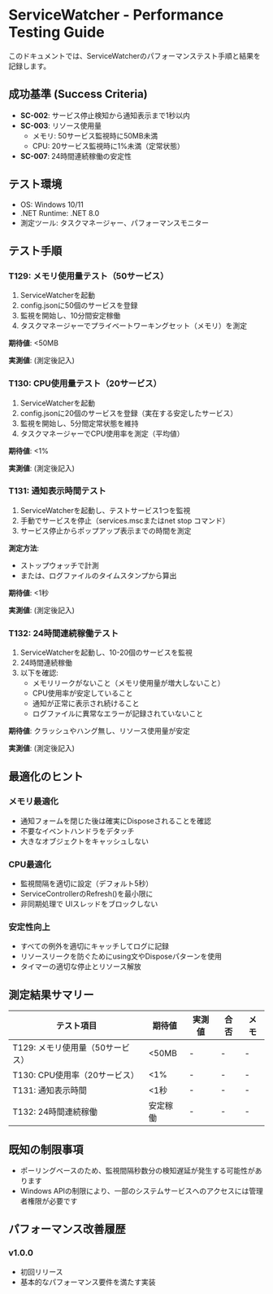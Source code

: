 # ServiceWatcher - Performance Testing Guide

このドキュメントでは、ServiceWatcherのパフォーマンステスト手順と結果を記録します。

## 成功基準 (Success Criteria)

- **SC-002**: サービス停止検知から通知表示まで1秒以内
- **SC-003**: リソース使用量
  - メモリ: 50サービス監視時に50MB未満
  - CPU: 20サービス監視時に1%未満（定常状態）
- **SC-007**: 24時間連続稼働の安定性

## テスト環境

- OS: Windows 10/11
- .NET Runtime: .NET 8.0
- 測定ツール: タスクマネージャー、パフォーマンスモニター

## テスト手順

### T129: メモリ使用量テスト（50サービス）

1. ServiceWatcherを起動
2. config.jsonに50個のサービスを登録
3. 監視を開始し、10分間安定稼働
4. タスクマネージャーでプライベートワーキングセット（メモリ）を測定

**期待値**: <50MB

**実測値**: (測定後記入)

### T130: CPU使用量テスト（20サービス）

1. ServiceWatcherを起動
2. config.jsonに20個のサービスを登録（実在する安定したサービス）
3. 監視を開始し、5分間定常状態を維持
4. タスクマネージャーでCPU使用率を測定（平均値）

**期待値**: <1%

**実測値**: (測定後記入)

### T131: 通知表示時間テスト

1. ServiceWatcherを起動し、テストサービス1つを監視
2. 手動でサービスを停止（services.mscまたはnet stop コマンド）
3. サービス停止からポップアップ表示までの時間を測定

**測定方法**:
- ストップウォッチで計測
- または、ログファイルのタイムスタンプから算出

**期待値**: <1秒

**実測値**: (測定後記入)

### T132: 24時間連続稼働テスト

1. ServiceWatcherを起動し、10-20個のサービスを監視
2. 24時間連続稼働
3. 以下を確認:
   - メモリリークがないこと（メモリ使用量が増大しないこと）
   - CPU使用率が安定していること
   - 通知が正常に表示され続けること
   - ログファイルに異常なエラーが記録されていないこと

**期待値**: クラッシュやハング無し、リソース使用量が安定

**実測値**: (測定後記入)

## 最適化のヒント

### メモリ最適化
- 通知フォームを閉じた後は確実にDisposeされることを確認
- 不要なイベントハンドラをデタッチ
- 大きなオブジェクトをキャッシュしない

### CPU最適化
- 監視間隔を適切に設定（デフォルト5秒）
- ServiceControllerのRefresh()を最小限に
- 非同期処理で UIスレッドをブロックしない

### 安定性向上
- すべての例外を適切にキャッチしてログに記録
- リソースリークを防ぐためにusing文やDisposeパターンを使用
- タイマーの適切な停止とリソース解放

## 測定結果サマリー

| テスト項目 | 期待値 | 実測値 | 合否 | メモ |
|-----------|--------|--------|------|------|
| T129: メモリ使用量（50サービス） | <50MB | - | - | - |
| T130: CPU使用率（20サービス） | <1% | - | - | - |
| T131: 通知表示時間 | <1秒 | - | - | - |
| T132: 24時間連続稼働 | 安定稼働 | - | - | - |

## 既知の制限事項

- ポーリングベースのため、監視間隔秒数分の検知遅延が発生する可能性があります
- Windows APIの制限により、一部のシステムサービスへのアクセスには管理者権限が必要です

## パフォーマンス改善履歴

### v1.0.0
- 初回リリース
- 基本的なパフォーマンス要件を満たす実装

